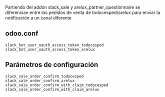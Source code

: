 Partiendo del addon slack_sale y arelux_partner_questionnaire se diferencian entre los pedidos de venta de todocesped/arelux para enviar la notificación a un canal diferente

## odoo.conf
```
slack_bot_user_oauth_access_token_todocesped
slack_bot_user_oauth_access_token_arelux
```

## Parámetros de configuración
```
slack_sale_order_confirm_todocesped
slack_sale_order_confirm_arelux
slack_sale_order_confirm_with_claim_todocesped
slack_sale_order_confirm_with_claim_arelux
``` 
